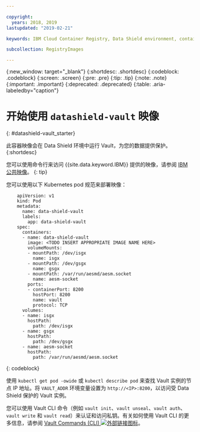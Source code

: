 ```yaml
---

copyright:
  years: 2018, 2019
lastupdated: "2019-02-21"

keywords: IBM Cloud Container Registry, Data Shield environment, container image, public image, vault image

subcollection: RegistryImages

---
```


{:new_window: target="_blank"}
{:shortdesc: .shortdesc}
{:codeblock: .codeblock}
{:screen: .screen}
{:pre: .pre}
{:tip: .tip}
{:note: .note}
{:important: .important}
{:deprecated: .deprecated}
{:table: .aria-labeledby="caption"}

# 开始使用 `datashield-vault` 映像
{: #datashield-vault_starter}

此容器映像会在 Data Shield 环境中运行 Vault，为您的数据提供保护。
{:shortdesc}

您可以使用命令行来访问 {{site.data.keyword.IBM}} 提供的映像，请参阅 [IBM 公共映像](/docs/services/Registry?topic=registry-public_images#public_images)。
{: tip}

您可以使用以下 Kubernetes pod 规范来部署映像：

```
    apiVersion: v1
    kind: Pod
    metadata:
      name: data-shield-vault
      labels:
        app: data-shield-vault
    spec:
      containers:
      - name: data-shield-vault
        image: <TODO INSERT APPROPRIATE IMAGE NAME HERE>
        volumeMounts:
        - mountPath: /dev/isgx
          name: isgx
        - mountPath: /dev/gsgx
          name: gsgx
        - mountPath: /var/run/aesmd/aesm.socket
          name: aesm-socket
        ports:
        - containerPort: 8200
          hostPort: 8200
          name: vault
          protocol: TCP
      volumes:
      - name: isgx
        hostPath:
          path: /dev/isgx
      - name: gsgx
        hostPath:
          path: /dev/gsgx
      - name: aesm-socket
        hostPath:
          path: /var/run/aesmd/aesm.socket
```
{: codeblock}

使用 `kubectl get pod -owide` 或 `kubectl describe pod` 来查找 Vault 实例的节点 IP 地址。将 `VAULT_ADDR` 环境变量设置为 `http://<IP>:8200`，以访问受 Data Shield 保护的 Vault 实例。

您可以使用 Vault CLI 命令（例如 `vault init`、`vault unseal`、`vault auth`、`vault write` 和 `vault read`）来认证和访问私钥。有关如何使用 Vault CLI 的更多信息，请参阅 [Vault Commands (CLI) ![外部链接图标](../../../icons/launch-glyph.svg "外部链接图标")](https://www.vaultproject.io/docs/commands/index.html)。
